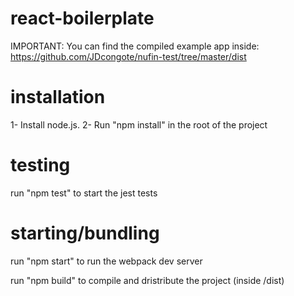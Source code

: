 # react-boilerplate

IMPORTANT: You can find the compiled example app inside: https://github.com/JDcongote/nufin-test/tree/master/dist

# installation

1- Install node.js.
2- Run "npm install" in the root of the project

# testing

run "npm test" to start the jest tests

# starting/bundling

run "npm start" to run the webpack dev server

run "npm build" to compile and dristribute the project (inside /dist)

